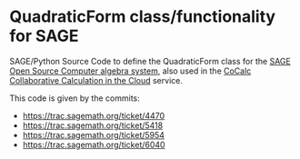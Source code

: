 # QuadraticForm class/functionality for SAGE
SAGE/Python Source Code to define the QuadraticForm class for the [SAGE Open Source Computer algebra system](http://www.sagemath.org/), also used in the [CoCalc Collaborative Calculation in the Cloud](https://cocalc.com/) service. 

This code is given by the commits:
  - https://trac.sagemath.org/ticket/4470
  - https://trac.sagemath.org/ticket/5418
  - https://trac.sagemath.org/ticket/5954
  - https://trac.sagemath.org/ticket/6040
